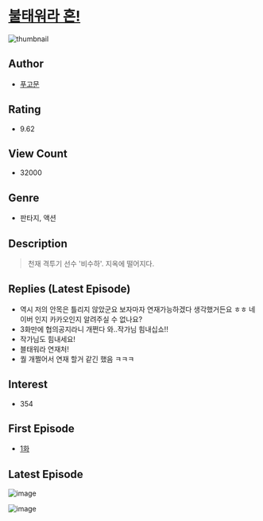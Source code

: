 # [불태워라 혼!](https://comic.naver.com/bestChallenge/list?titleId=807086)
![thumbnail](https://image-comic.pstatic.net/user_contents_data/challenge_comic/2023/03/23/363579/upload_7219893871510173540_480x623.jpeg)

## Author
- [푸고문](https://comic.naver.com/artistTitle?id=363579)

## Rating
- 9.62

## View Count
- 32000

## Genre
- 판타지, 액션

## Description
> 천재 격투기 선수 '비수하'. 지옥에 떨어지다.

## Replies (Latest Episode)
- 역시 저의 안목은 틀리지 않았군요 보자마자 연재가능하겠다 생각했거든요 ㅎㅎ 네이버 인지 카카오인지 알려주실 수 없나요?
- 3화만에 협의공지라니 개쩐다 와..작가님 힘내십쇼!!
- 작가님도 힘내세요!
- 블태워라 연재처!
- 퀄 개쩔어서 연재 할거 같긴 했음 ㅋㅋㅋ

## Interest
- 354

## First Episode
- [1화](https://comic.naver.com/bestChallenge/detail?titleId=807086&no=1)

## Latest Episode
![image](https://image-comic.pstatic.net/user_contents_data/challenge_comic/2023/04/20/363579/upload_3979271541927130213.jpeg)

![image](https://image-comic.pstatic.net/user_contents_data/challenge_comic/2023/04/20/363579/upload_4049354219019646050.jpeg)
